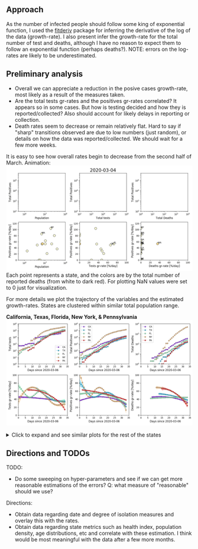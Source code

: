 ## Approach

As the number of infected people should follow some king of exponential
function, I used the
[fitderiv](http://swainlab.bio.ed.ac.uk/software/fitderiv/) package for
inferring the derivative of the log of the data (growth-rate). I also
present infer the growth-rate for the total number of test and deaths,
although I have no reason to expect them to follow an exponential
function (perhaps deaths?). NOTE: errors on the log-rates are likely to
be underestimated.

## Preliminary analysis

* Overall we can appreciate a reduction in the posive cases growth-rate,
most likely as a result of the measures taken. 
* Are the total tests gr-rates and the positives gr-rates correlated? It
  appears so in some cases. But how is testing decided and how they is
  reported/collected? Also should account for likely delays in reporting
  or collection.
* Death rates seem to decrease or remain relatively flat. Hard to say if
  "sharp" transitions observed are due to low numbers (just random), or
  details on how the data was reported/collected. We should wait for a
  few more weeks.

It is easy to see how overall rates begin to decrease from the second
half of March. Animation:
![Animation. Infering rates from US covidtracking data. Last update: 2020-04-07](figures/covidtracking_states_rates.gif)
Each point represents a state, and the colors are by the total number of
reported deaths (from white to dark red). For plotting NaN values were
set to 0 just for visualization. 

For more details we plot the trajectory of the variables and the
estimated growth-rates. States are clustered within similar total
population range.

**California, Texas, Florida, New York, & Pennsylvania**
![Set 0. Infering rates from US covidtracking data. Last update: 2020-04-07](figures/covidtracking_states_rates_byset_0.png)
<details><summary>Click to expand and see similar plots for the rest of the states</summary>
<p>


	<b>Illinois, Ohio, Georgia, North Carolina, & Michigan</b>
	<img src="figures/covidtracking_states_rates_byset_1.png" alt="">

	**New Jersey, Virginia, Washington, Arizona, & Massachusetts**
	![Set 2. Infering rates from US covidtracking data. Last update: 2020-04-07](figures/covidtracking_states_rates_byset_2.png)
	**Tennessee, Indiana, Missouri, Maryland, Wisconsin**
	![Set 3. Infering rates from US covidtracking data. Last update: 2020-04-07](figures/covidtracking_states_rates_byset_3.png)
	**Colorado, Minnesota, South Carolina, Alabama, & Louisiana**
	![Set 4. Infering rates from US covidtracking data. Last update: 2020-04-07](figures/covidtracking_states_rates_byset_4.png)
	**Kentucky, Oregon, Oklahoma, Connecticut, & Utah**
	![Set 5. Infering rates from US covidtracking data. Last update: 2020-04-07](figures/covidtracking_states_rates_byset_5.png)
	**Iowa, Nevada, Arkansas, Mississippi, & Kansas**
	![Set 6. Infering rates from US covidtracking data. Last update: 2020-04-07](figures/covidtracking_states_rates_byset_6.png)
	**New Mexico, Nebraska, West Virginia, Idaho, & Hawaii**
	![Set 7. Infering rates from US covidtracking data. Last update: 2020-04-07](figures/covidtracking_states_rates_byset_7.png)
	**New Hampshire, Maine, Montana, Rhode Island, & Delaware**
	![Set 8. Infering rates from US covidtracking data. Last update: 2020-04-07](figures/covidtracking_states_rates_byset_8.png)
	**South Dakota, North Dakota, Alaska, District of Columbia, Vermont, & Wyoming**
	![Set 9. Infering rates from US covidtracking data. Last update: 2020-04-07](figures/covidtracking_states_rates_byset_9.png)
	**American Samoa, Guam, Northern Mariana Islands, Puerto Rico, & Virgin Islands**
	![Set 10. Infering rates from US covidtracking data. Last update: 2020-04-07](figures/covidtracking_states_rates_byset_10.png)


</p>
</details>

## Directions and TODOs

TODO:
* Do some sweeping on hyper-parameters and see if we can get more
  reasonable estimations of the errors? Q: what measure of "reasonable"
  should we use?

Directions:
* Obtain data regarding date and degree of isolation measures and
  overlay this with the rates.
* Obtain data regarding state metrics such as health index, population
  density, age distributions, etc and correlate with these estimation. I
  think would be most meaningful with the data after a few more months.
